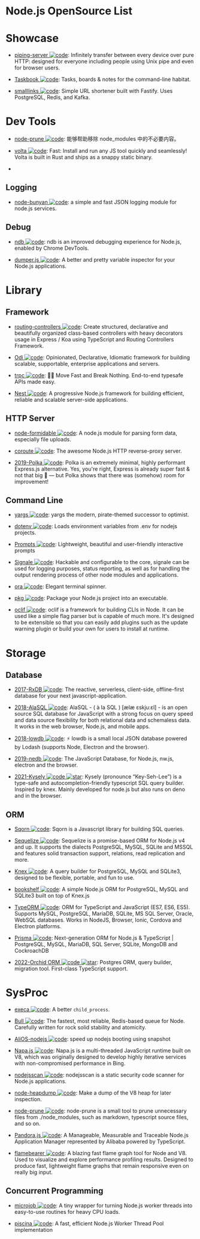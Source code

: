 # Node.js OpenSource List

# Showcase

- [piping-server ![code](https://martrix-usa.oss-accelerate.aliyuncs.com/logo/code.svg)](https://github.com/nwtgck/piping-server): Infinitely transfer between every device over pure HTTP: designed for everyone including people using Unix pipe and even for browser users.

- [Taskbook ![code](https://martrix-usa.oss-accelerate.aliyuncs.com/logo/code.svg)](https://github.com/klauscfhq/taskbook): Tasks, boards & notes for the command-line habitat.

- [smalllinks ![code](https://martrix-usa.oss-accelerate.aliyuncs.com/logo/code.svg)](https://github.com/smallcase/smalllinks): Simple URL shortener built with Fastify. Uses PostgreSQL, Redis, and Kafka.

# Dev Tools

- [node-prune ![code](https://martrix-usa.oss-accelerate.aliyuncs.com/logo/code.svg)](https://github.com/tj/node-prune): 能够帮助移除 node_modules 中的不必要内容。

- [volta ![code](https://martrix-usa.oss-accelerate.aliyuncs.com/logo/code.svg)](https://github.com/volta-cli/volta): Fast: Install and run any JS tool quickly and seamlessly! Volta is built in Rust and ships as a snappy static binary.
-

## Logging

- [node-bunyan ![code](https://martrix-usa.oss-accelerate.aliyuncs.com/logo/code.svg)](https://github.com/trentm/node-bunyan): a simple and fast JSON logging module for node.js services.

## Debug

- [ndb ![code](https://martrix-usa.oss-accelerate.aliyuncs.com/logo/code.svg)](https://github.com/GoogleChromeLabs/ndb): ndb is an improved debugging experience for Node.js, enabled by Chrome DevTools.

- [dumper.js ![code](https://martrix-usa.oss-accelerate.aliyuncs.com/logo/code.svg)](https://github.com/zeeshanu/dumper.js): A better and pretty variable inspector for your Node.js applications.

# Library

## Framework

- [routing-controllers ![code](https://martrix-usa.oss-accelerate.aliyuncs.com/logo/code.svg)](https://github.com/typestack/routing-controllers): Create structured, declarative and beautifully organized class-based controllers with heavy decorators usage in Express / Koa using TypeScript and Routing Controllers Framework.

- [Odi ![code](https://martrix-usa.oss-accelerate.aliyuncs.com/logo/code.svg)](https://github.com/Odi-ts/Odi): Opinionated, Declarative, Idiomatic framework for building scalable, supportable, enterprise applications and servers.

- [trpc ![code](https://martrix-usa.oss-accelerate.aliyuncs.com/logo/code.svg)](https://github.com/trpc/trpc): 🧙‍♀️ Move Fast and Break Nothing. End-to-end typesafe APIs made easy.

- [Nest ![code](https://martrix-usa.oss-accelerate.aliyuncs.com/logo/code.svg)](https://nestjs.com/): A progressive Node.js framework for building efficient, reliable and scalable server-side applications.

## HTTP Server

- [node-formidable ![code](https://martrix-usa.oss-accelerate.aliyuncs.com/logo/code.svg)](https://github.com/felixge/node-formidable): A node.js module for parsing form data, especially file uploads.

- [coroute ![code](https://martrix-usa.oss-accelerate.aliyuncs.com/logo/code.svg)](https://github.com/ethanent/coroute): The awesome Node.js HTTP reverse-proxy server.

- [2019-Polka ![code](https://martrix-usa.oss-accelerate.aliyuncs.com/logo/code.svg)](https://github.com/lukeed/polka): Polka is an extremely minimal, highly performant Express.js alternative. Yes, you're right, Express is already super fast & not that big 🤔 — but Polka shows that there was (somehow) room for improvement!

## Command Line

- [yargs ![code](https://martrix-usa.oss-accelerate.aliyuncs.com/logo/code.svg)](https://github.com/yargs/yargs): yargs the modern, pirate-themed successor to optimist.

- [dotenv ![code](https://martrix-usa.oss-accelerate.aliyuncs.com/logo/code.svg)](https://github.com/motdotla/dotenv): Loads environment variables from .env for nodejs projects.

- [Prompts ![code](https://martrix-usa.oss-accelerate.aliyuncs.com/logo/code.svg)](https://github.com/terkelg/prompts): Lightweight, beautiful and user-friendly interactive prompts

- [Signale ![code](https://martrix-usa.oss-accelerate.aliyuncs.com/logo/code.svg)](https://github.com/klauscfhq/signale): Hackable and configurable to the core, signale can be used for logging purposes, status reporting, as well as for handling the output rendering process of other node modules and applications.

- [ora ![code](https://martrix-usa.oss-accelerate.aliyuncs.com/logo/code.svg)](https://github.com/sindresorhus/ora): Elegant terminal spinner.

- [pkg ![code](https://martrix-usa.oss-accelerate.aliyuncs.com/logo/code.svg)](https://github.com/zeit/pkg): Package your Node.js project into an executable.

- [oclif ![code](https://martrix-usa.oss-accelerate.aliyuncs.com/logo/code.svg)](https://oclif.io/docs/introduction): oclif is a framework for building CLIs in Node. It can be used like a simple flag parser but is capable of much more. It's designed to be extensible so that you can easily add plugins such as the update warning plugin or build your own for users to install at runtime.

# Storage

## Database

- [2017-RxDB ![code](https://martrix-usa.oss-accelerate.aliyuncs.com/logo/code.svg)](https://github.com/pubkey/rxdb): The reactive, serverless, client-side, offline-first database for your next javascript-application.

- [2018-AlaSQL ![code](https://martrix-usa.oss-accelerate.aliyuncs.com/logo/code.svg)](https://github.com/agershun/alasql): AlaSQL - ( à la SQL ) [ælæ ɛskju:ɛl] - is an open source SQL database for JavaScript with a strong focus on query speed and data source flexibility for both relational data and schemaless data. It works in the web browser, Node.js, and mobile apps.

- [2018-lowdb ![code](https://martrix-usa.oss-accelerate.aliyuncs.com/logo/code.svg)](https://github.com/typicode/lowdb): ⚡️ lowdb is a small local JSON database powered by Lodash (supports Node, Electron and the browser).

- [2019-nedb ![code](https://martrix-usa.oss-accelerate.aliyuncs.com/logo/code.svg)](https://github.com/louischatriot/nedb): The JavaScript Database, for Node.js, nw.js, electron and the browser.

- [2021-Kysely ![code](https://martrix-usa.oss-accelerate.aliyuncs.com/logo/code.svg) ![star](https://img.shields.io/github/stars/koskimas/kysely)](https://github.com/koskimas/kysely): Kysely (pronounce “Key-Seh-Lee”) is a type-safe and autocompletion-friendly typescript SQL query builder. Inspired by knex. Mainly developed for node.js but also runs on deno and in the browser.

## ORM

- [Sqorn ![code](https://martrix-usa.oss-accelerate.aliyuncs.com/logo/code.svg)](https://github.com/lusakasa/sqorn): Sqorn is a Javascript library for building SQL queries.

- [Sequelize ![code](https://martrix-usa.oss-accelerate.aliyuncs.com/logo/code.svg)](http://docs.sequelizejs.com/): Sequelize is a promise-based ORM for Node.js v4 and up. It supports the dialects PostgreSQL, MySQL, SQLite and MSSQL and features solid transaction support, relations, read replication and more.

- [Knex ![code](https://martrix-usa.oss-accelerate.aliyuncs.com/logo/code.svg)](https://github.com/tgriesser/knex): A query builder for PostgreSQL, MySQL and SQLite3, designed to be flexible, portable, and fun to use.

- [bookshelf ![code](https://martrix-usa.oss-accelerate.aliyuncs.com/logo/code.svg)](https://github.com/bookshelf/bookshelf): A simple Node.js ORM for PostgreSQL, MySQL and SQLite3 built on top of Knex.js

- [TypeORM ![code](https://martrix-usa.oss-accelerate.aliyuncs.com/logo/code.svg)](https://github.com/typeorm/typeorm): ORM for TypeScript and JavaScript (ES7, ES6, ES5). Supports MySQL, PostgreSQL, MariaDB, SQLite, MS SQL Server, Oracle, WebSQL databases. Works in NodeJS, Browser, Ionic, Cordova and Electron platforms.

- [Prisma ![code](https://martrix-usa.oss-accelerate.aliyuncs.com/logo/code.svg)](https://www.prisma.io/): Next-generation ORM for Node.js & TypeScript | PostgreSQL, MySQL, MariaDB, SQL Server, SQLite, MongoDB and CockroachDB

- [2022-Orchid ORM ![code](https://martrix-usa.oss-accelerate.aliyuncs.com/logo/code.svg) ![star](https://img.shields.io/github/stars/romeerez/orchid-orm)](https://github.com/romeerez/orchid-orm): Postgres ORM, query builder, migration tool. First-class TypeScript support.

# SysProc

- [execa ![code](https://martrix-usa.oss-accelerate.aliyuncs.com/logo/code.svg)](https://github.com/sindresorhus/execa): A better `child_process`.

- [Bull ![code](https://martrix-usa.oss-accelerate.aliyuncs.com/logo/code.svg)](https://github.com/OptimalBits/bull): The fastest, most reliable, Redis-based queue for Node.
  Carefully written for rock solid stability and atomicity.

- [AliOS-nodejs ![code](https://martrix-usa.oss-accelerate.aliyuncs.com/logo/code.svg)](https://github.com/alibaba/AliOS-nodejs): speed up nodejs booting using snapshot

- [Napa.js ![code](https://martrix-usa.oss-accelerate.aliyuncs.com/logo/code.svg)](https://github.com/Microsoft/napajs): Napa.js is a multi-threaded JavaScript runtime built on V8, which was originally designed to develop highly iterative services with non-compromised performance in Bing.

- [nodejsscan ![code](https://martrix-usa.oss-accelerate.aliyuncs.com/logo/code.svg)](https://github.com/ajinabraham/nodejsscan): nodejsscan is a static security code scanner for Node.js applications.

- [node-heapdump ![code](https://martrix-usa.oss-accelerate.aliyuncs.com/logo/code.svg)](https://github.com/bnoordhuis/node-heapdump): Make a dump of the V8 heap for later inspection.

- [node-prune ![code](https://martrix-usa.oss-accelerate.aliyuncs.com/logo/code.svg)](https://github.com/tj/node-prune): node-prune is a small tool to prune unnecessary files from ./node_modules, such as markdown, typescript source files, and so on.

- [Pandora.js ![code](https://martrix-usa.oss-accelerate.aliyuncs.com/logo/code.svg)](https://github.com/midwayjs/pandora): A Manageable, Measurable and Traceable Node.js Application Manager represented by Alibaba powered by TypeScript.

- [flamebearer ![code](https://martrix-usa.oss-accelerate.aliyuncs.com/logo/code.svg)](https://github.com/mapbox/flamebearer): A blazing fast flame graph tool for Node and V8. Used to visualize and explore performance profiling results. Designed to produce fast, lightweight flame graphs that remain responsive even on really big input.

## Concurrent Programming

- [microjob ![code](https://martrix-usa.oss-accelerate.aliyuncs.com/logo/code.svg)](https://github.com/wilk/microjob): A tiny wrapper for turning Node.js worker threads into easy-to-use routines for heavy CPU loads.

- [piscina ![code](https://martrix-usa.oss-accelerate.aliyuncs.com/logo/code.svg)](https://github.com/piscinajs/piscina): A fast, efficient Node.js Worker Thread Pool implementation
